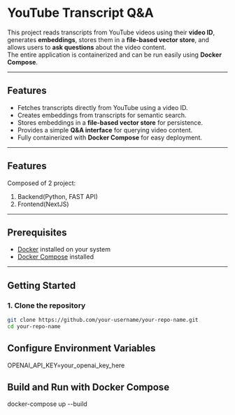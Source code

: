 # YouTube Transcript Q&A

This project reads transcripts from YouTube videos using their **video ID**, generates **embeddings**, stores them in a **file-based vector store**, and allows users to **ask questions** about the video content.  
The entire application is containerized and can be run easily using **Docker Compose**.

---

## Features
- Fetches transcripts directly from YouTube using a video ID.
- Creates embeddings from transcripts for semantic search.
- Stores embeddings in a **file-based vector store** for persistence.
- Provides a simple **Q&A interface** for querying video content.
- Fully containerized with **Docker Compose** for easy deployment.

---
## Features
Composed of 2 project:

1. Backend(Python, FAST API)
2. Frontend(NextJS)

---
## Prerequisites
- [Docker](https://www.docker.com/get-started) installed on your system  
- [Docker Compose](https://docs.docker.com/compose/) installed  

---

## Getting Started

### 1. Clone the repository
```bash
git clone https://github.com/your-username/your-repo-name.git
cd your-repo-name
```

## Configure Environment Variables
OPENAI_API_KEY=your_openai_key_here

## Build and Run with Docker Compose
docker-compose up --build

